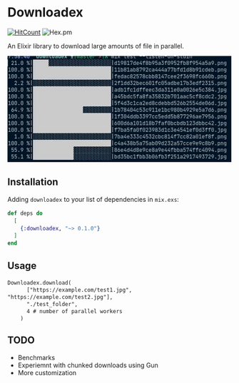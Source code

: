 # Downloadex

[![HitCount](https://hits.dwyl.com/avinayak/downloadex.svg?style=flat-square&show=unique)](http://hits.dwyl.com/avinayak/downloadex) ![Hex.pm](https://img.shields.io/hexpm/v/downloadex?style=flat-square)

An Elixir library to download large amounts of file in parallel.

![Demo](https://github.com/avinayak/downloadex/blob/master/downloadex.gif?raw=true)

## Installation

Adding `downloadex` to your list of dependencies in `mix.exs`:

```elixir
def deps do
  [
    {:downloadex, "~> 0.1.0"}
  ]
end
```

## Usage

```
Downloadex.download(
      ["https://example.com/test1.jpg", "https://example.com/test2.jpg"],
      "./test_folder",
      4 # number of parallel workers
    )
```

## TODO

* Benchmarks
* Experiemnt with chunked downloads using Gun
* More customization
